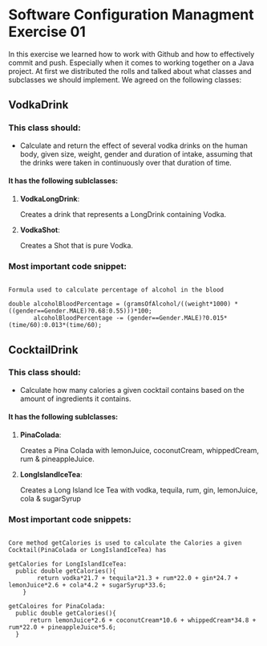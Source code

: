 # Software Configuration Managment Exercise 01

In this exercise we learned how to work with Github and how to effectively commit and push. Especially when it comes to working together on a Java project. At first we distributed the rolls and talked about what classes and subclasses we should implement.
We agreed on the following classes:

## VodkaDrink

### This class should:
- Calculate and return the effect of several vodka drinks on the
human body, given size, weight, gender and duration of intake, assuming that the drinks
were taken in continuously over that duration of time.

#### It has the following sublclasses:
 1. **VodkaLongDrink**:

    Creates a drink that represents a LongDrink containing Vodka.

 2. **VodkaShot**:

    Creates a Shot that is pure Vodka.

### Most important code snippet:

```Vodka

Formula used to calculate percentage of alcohol in the blood

double alcoholBloodPercentage = (gramsOfAlcohol/((weight*1000) * ((gender==Gender.MALE)?0.68:0.55)))*100;
       alcoholBloodPercentage -= (gender==Gender.MALE)?0.015*(time/60):0.013*(time/60);

```

## CocktailDrink

### This class should:
- Calculate how many calories a given cocktail contains based on the amount of ingredients it contains.

#### It has the following sublclasses:
 1. **PinaColada**:

    Creates a Pina Colada with lemonJuice, coconutCream, whippedCream, rum & pineappleJuice.

 2. **LongIslandIceTea**:

    Creates a Long Island Ice Tea with vodka, tequila, rum, gin, lemonJuice, cola & sugarSyrup

### Most important code snippets:

```Cocktail

Core method getCalories is used to calculate the Calories a given Cocktail(PinaColada or LongIslandIceTea) has

getCalories for LongIslandIceTea:
  public double getCalories(){
        return vodka*21.7 + tequila*21.3 + rum*22.0 + gin*24.7 + lemonJuice*2.6 + cola*4.2 + sugarSyrup*33.6;
    }

getCaloires for PinaColada:
  public double getCalories(){
      return lemonJuice*2.6 + coconutCream*10.6 + whippedCream*34.8 + rum*22.0 + pineappleJuice*5.6;
  }

```

